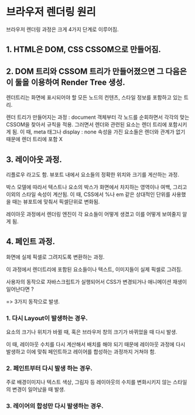 # 브라우저 렌더링 원리

브라우저 렌더링 과정은 크게 4가지 단계로 이루어짐.

## 1. HTML은 DOM, CSS CSSOM으로 만들어짐.

## 2. DOM 트리와 CSSOM 트리가 만들어졌으면 그 다음은 이 둘을 이용하여 Render Tree 생성.

렌더트리는 화면에 표시되어야 할 모든 노드의 컨텐츠, 스타일 정보를 포함하고 있는 트리. 

렌더 트리가 만들어지는 과정 : document 객체부터 각 노드를 순회하면서 각각의 맞는 CSSOM을 찾아서 규칙을 적용. 그러면서 렌더와 관련된 요소는 렌더 트리에 포함시키게 됨. 이 때, meta 태그나 display : none 속성을 가진 요소들은 렌더와 관계가 없기 때문에 렌더 트리에 포함 X

## 3. 레이아웃 과정.

리플로우 라고도 함. 뷰포트 내에서 요소들의 정확한 위치와 크기를 게산하는 과정.

박스 모델에 따라서 텍스트나 요소의 박스가 화면에서 차지하는 영역이나 여백, 그리고 이외의 스타일 속성이 계산됨. 이 때, CSS에서 %나 em 같은 상대적인 단위를 사용했을 때는 뷰포트에 맞춰서 픽셀단위로 변화됨.

레이아웃 과정에서 렌더링 엔진이 각 요소들이 어떻게 생겼고 이를 어떻게 보여줄지 알게 됨.

## 4. 페인트 과정.

화면에 실제 픽셀로 그려지도록 변환하는 과정.

이 과정에서 렌더트리에 포함된 요소들이나 텍스트, 이미지들이 실제 픽셀로 그려짐.

사용자의 동작으로 자바스크립트가 실행되어서 CSS가 변경되거나 애니메이션 재생이 일어난다면 ?

=> 3가지 동작으로 발생.

### 1. 다시 Layout이 발생하는 경우.

요소의 크기나 위치가 바뀔 때, 혹은 브라우저 창의 크기가 바뀌었을 때 다시 발생.

이 때, 레이아웃 수치를 다시 계산해서 배치를 해야 되기 때문에 레이아웃 과정에 다시 발생하고 이에 맞춰 페인트하고 레이어를 합성하는 과정까지 거쳐야 함.

### 2. 페인트부터 다시 발생 하는 경우.

주로 배경이미지나 텍스트 색상, 그림자 등 레이아웃의 수치를 변화시키지 않는 스타일의 변경이 일어났을 때 발생.

### 3. 레이어의 합성만 다시 발생하는 경우.
